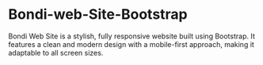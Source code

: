 # Bondi-web-Site-Bootstrap
 Bondi Web Site is a stylish, fully responsive website built using Bootstrap. It features a clean and modern design with a mobile-first approach, making it adaptable to all screen sizes.

